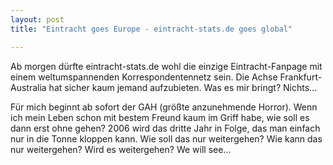 ```yaml
---
layout: post
title: "Eintracht goes Europe - eintracht-stats.de goes global"

---
```


Ab morgen dürfte eintracht-stats.de wohl die einzige Eintracht-Fanpage mit einem weltumspannenden Korrespondentennetz sein. Die Achse Frankfurt-Australia hat sicher kaum jemand aufzubieten. Was es mir bringt? Nichts...

Für mich beginnt ab sofort der GAH (größte anzunehmende Horror). Wenn ich mein Leben schon mit bestem Freund kaum im Griff habe, wie soll es dann erst ohne gehen? 2006 wird das dritte Jahr in Folge, das man einfach nur in die Tonne kloppen kann. Wie soll das nur weitergehen? Wie kann das nur weitergehen? Wird es weitergehen? We will see...
